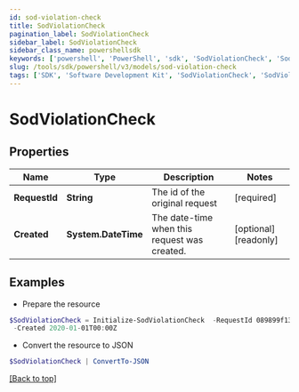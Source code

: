 ```yaml
---
id: sod-violation-check
title: SodViolationCheck
pagination_label: SodViolationCheck
sidebar_label: SodViolationCheck
sidebar_class_name: powershellsdk
keywords: ['powershell', 'PowerShell', 'sdk', 'SodViolationCheck', 'SodViolationCheck'] 
slug: /tools/sdk/powershell/v3/models/sod-violation-check
tags: ['SDK', 'Software Development Kit', 'SodViolationCheck', 'SodViolationCheck']
---
```



# SodViolationCheck

## Properties

Name | Type | Description | Notes
------------ | ------------- | ------------- | -------------
**RequestId** | **String** | The id of the original request | [required]
**Created** | **System.DateTime** | The date-time when this request was created. | [optional] [readonly] 

## Examples

- Prepare the resource
```powershell
$SodViolationCheck = Initialize-SodViolationCheck  -RequestId 089899f13a8f4da7824996191587bab9 `
 -Created 2020-01-01T00:00Z
```

- Convert the resource to JSON
```powershell
$SodViolationCheck | ConvertTo-JSON
```


[[Back to top]](#) 

